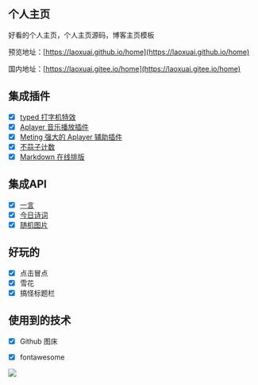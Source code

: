 ## 个人主页

好看的个人主页，个人主页源码，博客主页模板

预览地址：[https://laoxuai.github.io/home](https://laoxuai.github.io/home)

国内地址：[https://laoxuai.gitee.io/home](https://laoxuai.gitee.io/home)

## 集成插件

- [x] [typed 打字机特效](https://github.com/mattboldt/typed.js/)
- [x] [Aplayer 音乐播放插件](https://github.com/MoePlayer/APlayer)
- [x] [Meting 强大的 Aplayer 辅助插件](https://github.com/metowolf/MetingJS)
- [x] [不蒜子计数](http://busuanzi.ibruce.info/)
- [x] [Markdown 在线排版](https://pandao.github.io/editor.md/)

## 集成API

- [x] [一言](https://hitokoto.cn/)
- [x] [今日诗词](https://www.jinrishici.com/)
- [x] [随机图片](https://api.ixiaowai.cn/api/api.php) 

## 好玩的

- [x] 点击冒点
- [x] 雪花
- [x] 搞怪标题栏 

## 使用到的技术
- [x] Github 图床
- [x] fontawesome


![](https://cdn.jsdelivr.net/gh/laoxuai/images/image/1588860848951.png)
